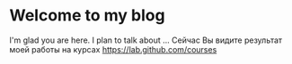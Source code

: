 # Welcome to my blog

I'm glad you are here. I plan to talk about ...
Сейчас Вы видите результат моей работы на курсах https://lab.github.com/courses
